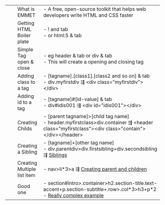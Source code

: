 |||||
|-|-|-|-|
|||What is EMMET|- A free, open-source toolkit that helps web developers write HTML and CSS faster|
|||Getting HTML Boiler plate|- ! and tab<br>- or html:5 & tab|
|||Simple Tag open & close|- eg header & tab or div & tab<br>- This will create a opening and closing tag|
|||Adding class to a tag|- [tagname].[class1].[class2 and so on] & tab<br>- div.myfirstdiv ⇶ \<div class="myfirstdiv"\>\</div\> |
|||Adding id to a tag|- [tagname]#[id-value] & tab<br>- div#idis001 ⇶ \<div id="idis001"\>\</div\>|
|||Creating Childs|- [parent tagname]>[child tag name]<br>- header.myfirstclass>div.container ⇶ \<header class="myfirstclass"\>\<div class="contain"\>\</div\>\</header\>|
|||Creating a Sibling|- [tagname]+[other tag name]<br>- div.parentdiv>div.firstsibling+div.secondsibling ⇶ [Siblings](/images/siblings.png)|
|||Creating Multiple list item|- nav>li\*3>a ⇶  [Creating parent and children](/images/nav-list-item-anchortags.png)|
|||Good one|- section#intro>.container>h2.section-title.text-accent+p.section-subtitle+.row>.col\*3>h3+p\*2<br>- [Really complex example](/codefiles/emmetDemo.html)|

